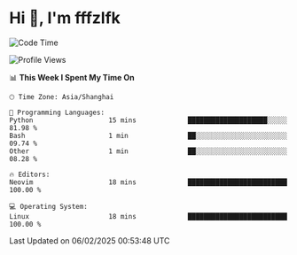 # Hi 👋, I'm fffzlfk

<!--START_SECTION:waka-->
![Code Time](http://img.shields.io/badge/Code%20Time-1%2C208%20hrs%201%20min-blue)

![Profile Views](http://img.shields.io/badge/Profile%20Views-0-blue)

📊 **This Week I Spent My Time On** 

```text
🕑︎ Time Zone: Asia/Shanghai

💬 Programming Languages: 
Python                   15 mins             ████████████████████░░░░░   81.98 % 
Bash                     1 min               ██░░░░░░░░░░░░░░░░░░░░░░░   09.74 % 
Other                    1 min               ██░░░░░░░░░░░░░░░░░░░░░░░   08.28 % 

🔥 Editors: 
Neovim                   18 mins             █████████████████████████   100.00 % 

💻 Operating System: 
Linux                    18 mins             █████████████████████████   100.00 % 
```


 Last Updated on 06/02/2025 00:53:48 UTC
<!--END_SECTION:waka-->
